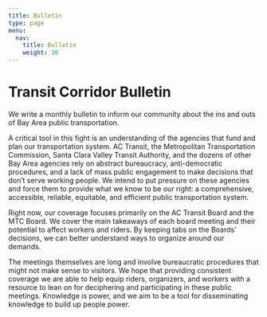 ```yaml
---
title: Bulletin
type: page
menu:
  nav:
    title: Bulletin
    weight: 30
---
```

# Transit Corridor Bulletin

<!--StartFragment-->

We write a monthly bulletin to inform our community about the ins and outs of Bay Area public transportation. 



A critical tool in this fight is an understanding of the agencies that fund and plan our transportation system. AC Transit, the Metropolitan Transportation Commission, Santa Clara Valley Transit Authority, and the dozens of other Bay Area agencies rely on abstract bureaucracy, anti-democratic procedures, and a lack of mass public engagement to make decisions that don’t serve working people. We intend to put pressure on these agencies and force them to provide what we know to be our right: a comprehensive, accessible, reliable, equitable, and efficient public transportation system.



Right now, our coverage focuses primarily on the AC Transit Board and the MTC Board. We cover the main takeaways of each board meeting and their potential to affect workers and riders. By keeping tabs on the Boards’ decisions, we can better understand ways to organize around our demands. 



The meetings themselves are long and involve bureaucratic procedures that might not make sense to visitors. We hope that providing consistent coverage we are able to help equip riders, organizers, and workers with a resource to lean on for deciphering and participating in these public meetings. Knowledge is power, and we aim to be a tool for disseminating knowledge to build up people power.

<!--EndFragment-->